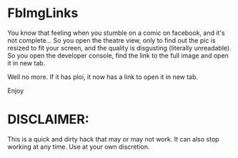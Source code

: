 # FbImgLinks
You know that feeling when you stumble on a comic on facebook, and it's not complete... So you open the theatre view, only to find out the pic is resized to fit your screen, and the quality is disgusting (literally unreadable). So you open the developer console, find the link to the full image and open it in new tab.

Well no more. If it has ploi, it now has a link to open it in new tab.

Enjoy

# DISCLAIMER: 
This is a quick and dirty hack that may or may not work. 
It can also stop working at any time. 
Use at your own discretion.
